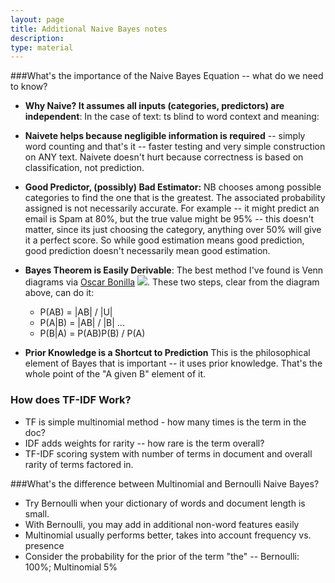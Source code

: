 ```yaml
---
layout: page
title: Additional Naive Bayes notes
description:
type: material
---
```

###What's the importance of the Naive Bayes Equation -- what do we need to know?
   * **Why Naive? It assumes all inputs (categories, predictors) are independent**: In the case of text: ts blind to word context and meaning:
   * **Naivete helps because negligible information is required** -- simply word counting and that's it -- faster testing and very simple construction on ANY text.  Naivete doesn't hurt because correctness is based on classification, not prediction.
   * **Good Predictor, (possibly) Bad Estimator:** NB chooses among possible categories to find the one that is the greatest.  The associated probability assigned is not necessarily accurate.  For example -- it might predict an email is Spam at 80%, but the true value might be 95% -- this doesn't matter, since its just choosing the category, anything over 50% will give it a perfect score. So while good estimation means good prediction,  good prediction doesn't necessarily mean good estimation.
   * **Bayes Theorem is Easily Derivable**: The best method I've found is Venn diagrams via [Oscar Bonilla](http://oscarbonilla.com/2009/05/visualizing-bayes-theorem/) ![](http://note.io/1nf77lD).  These two steps, clear from the diagram above, can do it:
       * P(AB) = |AB| / |U|
       * P(A|B) = |AB| / |B|
       ...
       * P(B|A) = P(AB)P(B) / P(A)

  * **Prior Knowledge is a Shortcut to Prediction** This is the philosophical element of Bayes that is important -- it uses prior knowledge.  That's the whole point of the "A given B" element of it.

### How does TF-IDF Work?
  * TF is simple multinomial method - how many times is the term in the doc?
  * IDF adds weights for rarity -- how rare is the term overall?
  * TF-IDF scoring system with number of terms in document and overall rarity of terms factored in.


###What's the difference between Multinomial and Bernoulli Naive Bayes?
   * Try Bernoulli when your dictionary of words and document length is small.
   * With Bernoulli, you may add in additional non-word features easily
   * Multinomial usually performs better, takes into account frequency vs. presence
   * Consider the probability for the prior of the term "the" -- Bernoulli: 100%; Multinomial 5%
